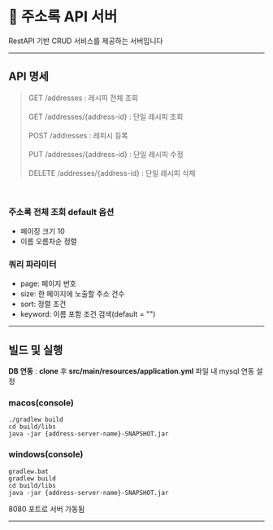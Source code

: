 # 📔 주소록 API 서버

RestAPI 기반 CRUD 서비스를 제공하는 서버입니다

---

## API 명세
> GET /addresses : 레시피 전체 조회 <br/><br/>
> GET /addresses/{address-id} : 단일 레시피 조회 <br/><br/>
> POST /addresses : 레피시 등록 <br/><br/>
> PUT /addresses/{address-id} : 단일 레시피 수정 <br/><br/>
> DELETE /addresses/{address-id} : 단일 레시피 삭제 <br/>

<br/>

### 주소록 전체 조회 default 옵션

- 페이징 크기 10
- 이름 오름차순 정렬

### 쿼리 파라미터

- page: 페이지 번호
- size: 한 페이지에 노출할 주소 건수
- sort: 정렬 조건
- keyword: 이름 포함 조건 검색(default = "")

---

## 빌드 및 실행

**DB 연동** : **clone** 후 **src/main/resources/application.yml** 파일 내 mysql 연동 설정

### macos(console)

```
./gradlew build  
cd build/libs  
java -jar {address-server-name}-SNAPSHOT.jar  
```

### windows(console)

```
gradlew.bat
gradlew build
cd build/libs
java -jar {address-server-name}-SNAPSHOT.jar
```

8080 포트로 서버 가동됨

---
